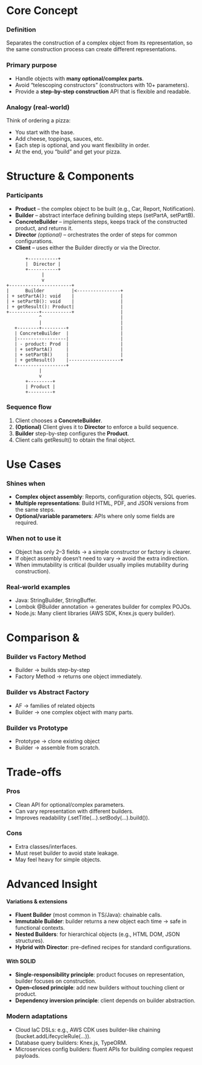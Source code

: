# Core Concept

### Definition

Separates the construction of a complex object from its representation, so the same construction process can create different representations.

### Primary purpose

- Handle objects with **many optional/complex parts**.
- Avoid “telescoping constructors” (constructors with 10+ parameters).
- Provide a **step-by-step construction** API that is flexible and readable.

### Analogy (real-world)

Think of ordering a pizza:

- You start with the base.
- Add cheese, toppings, sauces, etc.
- Each step is optional, and you want flexibility in order.
- At the end, you “build” and get your pizza.

# Structure & Components

### Participants

- **Product** – the complex object to be built (e.g., Car, Report, Notification).
- **Builder** – abstract interface defining building steps (setPartA, setPartB).
- **ConcreteBuilder** – implements steps, keeps track of the constructed product, and returns it.
- **Director** _(optional)_ – orchestrates the order of steps for common configurations.
- **Client** – uses either the Builder directly or via the Director.

```
       +-----------+
       |  Director |
       +-----------+
             |
             v
+-----------------------+
|      Builder          |<----------------+
| + setPartA(): void    |                 |
| + setPartB(): void    |                 |
| + getResult(): Product|                 |
+-----------+-----------+                 |
            ^                             |
            |                             |
   +--------+---------+                   |
   | ConcreteBuilder  |                   |
   |------------------|                   |
   | - product: Prod  |                   |
   | + setPartA()     |                   |
   | + setPartB()     |                   |
   | + getResult()    |-------------------+
   +------------------+
            |
            v
       +---------+
       | Product |
       +---------+

```

### Sequence flow

1. Client chooses a **ConcreteBuilder**.
2. **(Optional)** Client gives it to **Director** to enforce a build sequence.
3. **Builder** step-by-step configures the **Product**.
4. Client calls getResult() to obtain the final object.

# Use Cases

### Shines when

- **Complex object assembly**: Reports, configuration objects, SQL queries.
- **Multiple representations**: Build HTML, PDF, and JSON versions from the same steps.
- **Optional/variable parameters**: APIs where only some fields are required.

### When not to use it

- Object has only 2–3 fields → a simple constructor or factory is clearer.
- If object assembly doesn’t need to vary → avoid the extra indirection.
- When immutability is critical (builder usually implies mutability during construction).

### Real-world examples

- Java: StringBuilder, StringBuffer.
- Lombok @Builder annotation → generates builder for complex POJOs.
- Node.js: Many client libraries (AWS SDK, Knex.js query builder).

# Comparison &

### Builder vs Factory Method

- Builder → builds step-by-step
- Factory Method → returns one object immediately.

### Builder vs Abstract Factory

- AF → families of related objects
- Builder → one complex object with many parts.

### Builder vs Prototype

- Prototype → clone existing object
- Builder → assemble from scratch.

# Trade-offs

### Pros

- Clean API for optional/complex parameters.
- Can vary representation with different builders.
- Improves readability (.setTitle(...).setBody(...).build()).

### Cons

- Extra classes/interfaces.
- Must reset builder to avoid state leakage.
- May feel heavy for simple objects.

# Advanced Insight

#### Variations & extensions

- **Fluent Builder** (most common in TS/Java): chainable calls.
- **Immutable Builder**: builder returns a new object each time → safe in functional contexts.
- **Nested Builders**: for hierarchical objects (e.g., HTML DOM, JSON structures).
- **Hybrid with Director**: pre-defined recipes for standard configurations.

#### With SOLID

- **Single-responsibility principle**: product focuses on representation, builder focuses on construction.
- **Open–closed principle**: add new builders without touching client or product.
- **Dependency inversion principle**: client depends on builder abstraction.

### Modern adaptations

- Cloud IaC DSLs: e.g., AWS CDK uses builder-like chaining (bucket.addLifecycleRule(...)).
- Database query builders: Knex.js, TypeORM.
- Microservices config builders: fluent APIs for building complex request payloads.

